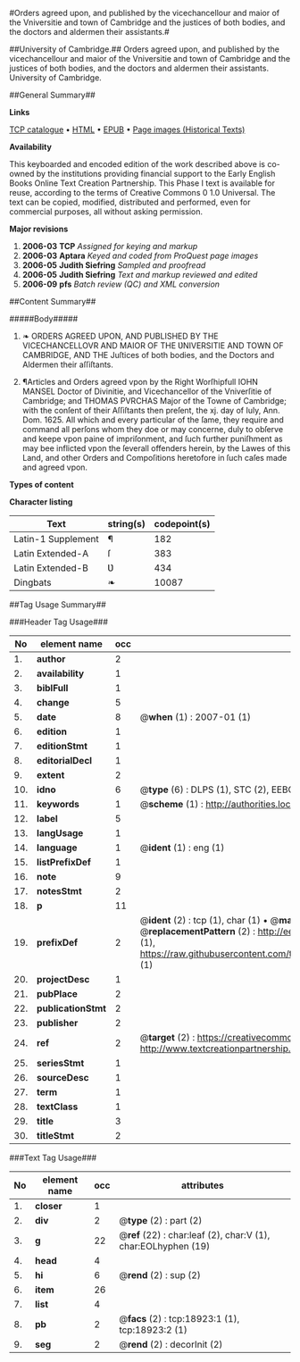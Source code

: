 #Orders agreed upon, and published by the vicechancellour and maior of the Vniversitie and town of Cambridge and the justices of both bodies, and the doctors and aldermen their assistants.#

##University of Cambridge.##
Orders agreed upon, and published by the vicechancellour and maior of the Vniversitie and town of Cambridge and the justices of both bodies, and the doctors and aldermen their assistants.
University of Cambridge.

##General Summary##

**Links**

[TCP catalogue](http://www.ota.ox.ac.uk/tcp/)  • 
[HTML](http://tei.it.ox.ac.uk/tcp/Texts-HTML/free/A17/A17772.html)  • 
[EPUB](http://tei.it.ox.ac.uk/tcp/Texts-EPUB/free/A17/A17772.epub) • 
[Page images (Historical Texts)](https://data.historicaltexts.jisc.ac.uk/view?pubId=eebo-99853539e&pageId=eebo-99853539e-18923-1)

**Availability**

This keyboarded and encoded edition of the
	       work described above is co-owned by the institutions
	       providing financial support to the Early English Books
	       Online Text Creation Partnership. This Phase I text is
	       available for reuse, according to the terms of Creative
	       Commons 0 1.0 Universal. The text can be copied,
	       modified, distributed and performed, even for
	       commercial purposes, all without asking permission.

**Major revisions**

1. __2006-03__ __TCP__ *Assigned for keying and markup*
1. __2006-03__ __Aptara__ *Keyed and coded from ProQuest page images*
1. __2006-05__ __Judith Siefring__ *Sampled and proofread*
1. __2006-05__ __Judith Siefring__ *Text and markup reviewed and edited*
1. __2006-09__ __pfs__ *Batch review (QC) and XML conversion*

##Content Summary##

#####Body#####

1. ❧ ORDERS AGREED UPON, AND PUBLISHED
BY THE VICECHANCELLOVR AND MAIOR OF THE
ƲNIVERSITIE AND TOWN OF CAMBRIDGE, AND THE
Juſtices of both bodies, and the Doctors and Aldermen
their aſſiſtants.

1. ¶Articles and Orders agreed vpon by the Right Worſhipfull IOHN MANSEL
Doctor of Divinitie, and Vicechancellor of the Vniverſitie of Cambridge; and THOMAS PVRCHAS
Major of the Towne of Cambridge; with the conſent of their Aſſiſtants then preſent, the xj. day of Iuly, Ann.
Dom. 1625. All which and every particular of the ſame, they require and command all perſons whom they doe or may
concerne, duly to obſerve and keepe vpon paine of impriſonment, and ſuch further puniſhment as may bee inflicted vpon the ſeverall offenders
herein, by the Lawes of this Land, and other Orders and Compoſitions heretofore in ſuch caſes made and agreed vpon.

**Types of content**


**Character listing**


|Text|string(s)|codepoint(s)|
|---|---|---|
|Latin-1 Supplement|¶|182|
|Latin Extended-A|ſ|383|
|Latin Extended-B|Ʋ|434|
|Dingbats|❧|10087|

##Tag Usage Summary##

###Header Tag Usage###

|No|element name|occ|attributes|
|---|---|---|---|
|1.|__author__|2||
|2.|__availability__|1||
|3.|__biblFull__|1||
|4.|__change__|5||
|5.|__date__|8| @__when__ (1) : 2007-01 (1)|
|6.|__edition__|1||
|7.|__editionStmt__|1||
|8.|__editorialDecl__|1||
|9.|__extent__|2||
|10.|__idno__|6| @__type__ (6) : DLPS (1), STC (2), EEBO-CITATION (1), PROQUEST (1), VID (1)|
|11.|__keywords__|1| @__scheme__ (1) : http://authorities.loc.gov/ (1)|
|12.|__label__|5||
|13.|__langUsage__|1||
|14.|__language__|1| @__ident__ (1) : eng (1)|
|15.|__listPrefixDef__|1||
|16.|__note__|9||
|17.|__notesStmt__|2||
|18.|__p__|11||
|19.|__prefixDef__|2| @__ident__ (2) : tcp (1), char (1)  •  @__matchPattern__ (2) : ([0-9\-]+):([0-9IVX]+) (1), (.+) (1)  •  @__replacementPattern__ (2) : http://eebo.chadwyck.com/downloadtiff?vid=$1&page=$2 (1), https://raw.githubusercontent.com/textcreationpartnership/Texts/master/tcpchars.xml#$1 (1)|
|20.|__projectDesc__|1||
|21.|__pubPlace__|2||
|22.|__publicationStmt__|2||
|23.|__publisher__|2||
|24.|__ref__|2| @__target__ (2) : https://creativecommons.org/publicdomain/zero/1.0/ (1), http://www.textcreationpartnership.org/docs/. (1)|
|25.|__seriesStmt__|1||
|26.|__sourceDesc__|1||
|27.|__term__|1||
|28.|__textClass__|1||
|29.|__title__|3||
|30.|__titleStmt__|2||


###Text Tag Usage###

|No|element name|occ|attributes|
|---|---|---|---|
|1.|__closer__|1||
|2.|__div__|2| @__type__ (2) : part (2)|
|3.|__g__|22| @__ref__ (22) : char:leaf (2), char:V (1), char:EOLhyphen (19)|
|4.|__head__|4||
|5.|__hi__|6| @__rend__ (2) : sup (2)|
|6.|__item__|26||
|7.|__list__|4||
|8.|__pb__|2| @__facs__ (2) : tcp:18923:1 (1), tcp:18923:2 (1)|
|9.|__seg__|2| @__rend__ (2) : decorInit (2)|
